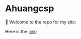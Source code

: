 # Ahuangcsp

:wave:
Welcome to the repo for my site:

Here is the 
[link](https://ashleyhuang18.github.io/ahuangcsp/index.html):
